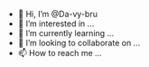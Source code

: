 - 👋 Hi, I’m @Da-vy-bru
- 👀 I’m interested in ...
- 🌱 I’m currently learning ...
- 💞️ I’m looking to collaborate on ...
- 📫 How to reach me ...

<!---
Da-vy-bru/Da-vy-bru is a ✨ special ✨ repository because its `README.md` (this file) appears on your GitHub profile.
You can click the Preview link to take a look at your changes.
--->
